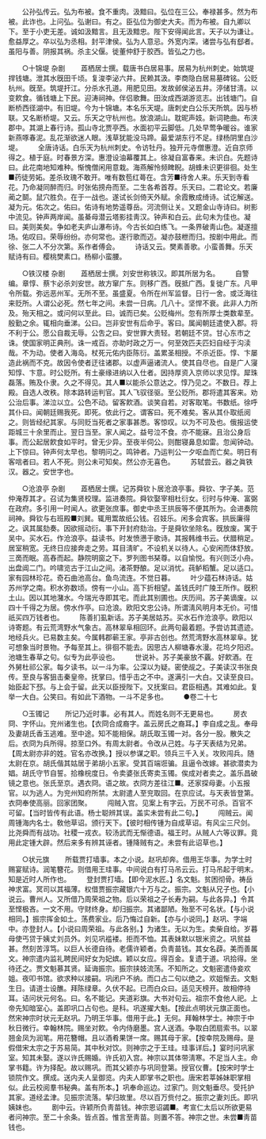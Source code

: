 <!-- { "loadSidebar": true } -->
　　公孙弘传云。弘为布被。食不重肉。汲黯曰。弘位在三公。奉禄甚多。然为布被。此诈也。上问弘。弘谢曰。有之。臣弘位为御史大夫。而为布被。自九卿以下。至于小吏无差。诚如汲黯言。且无汲黯忠。陛下安得闻此言。天子以为谦让。愈益厚之。卒以弘为丞相。封平津侯。弘为人意忌。外宽内深。诸尝与弘有郄者。虽阳与善。阴报其祸。杀主父偃。徙董仲舒于胶西。皆弘之力也。 


　　○十锦堤 杂剧 
　　蕋栖居士撰。载唐书白居易事。居易为杭州刺史。始筑堤捍钱塘。泄其水旣田千顷。复浚李泌六井。民赖其汲。李商隐白居易墓碑铭。公贬杭州。旣至。筑堤扞江。分杀水孔道。用肥见田。发故邺侯泌五井。渟储甘淸。以变飮食。循钱塘上下民。迎涛祠神。伴侣歌舞。田汝成西湖游览志。出钱塘门。自断桥西径湖中。有旧堤。今为十锦塘。本名乐天堤。唐刺史白公乐天所筑。因与桥联。又名断桥堤。又云。乐天之守杭州也。放浪湖山。耽昵声妓。新词艳曲。布浃郡中。其湖上春行诗。孤山寺北贾亭西。水面初平云脚低。几处早莺争暖谷。谁家新燕啄春泥。乱花渐欲迷人眼。浅草犹能没马蹄。最爱湖东行不足。绿杨阴里白沙堤。 
　　全唐诗话。白乐天为杭州刺史。令访牡丹。独开元寺僧惠澄。近自京师得之。植于庭。时春景方深。惠澄设油幕覆其上。徐凝自富春来。未识白。先题诗曰。此花南地知难种。惭愧僧闲用意栽。海燕解怜频睥睨。胡蜂未识更徘徊。处生■药徒劳妬。差杀玫瑰不敢开。唯有数苞红蕚在。含芳■待舍人来。乐天到寺看花。乃命凝同醉而归。时张佑搒舟而至。二生各希首荐。乐天曰。二君论文。若廉蔺之鬬。鼠穴胜负。在于一战也。遂试长剑倚天外赋。余霞散成绮诗。试讫解送。凝为元。佑次之。佑曰。佑诗有地势遥尊岳。河流侧让关。又题金山寺诗曰。树影中流见。钟声两岸闻。虽綦母潜云塔影挂靑汉。钟声和白云。此句未为佳也。凝曰。美则美矣。争如老夫庐山瀑布诗。今古长如白练飞。一条界破靑山色。凝遂擅场。佑叹曰。荣辱纷纷。亦何常也。遂行歌而迈。凝亦鼓枻而归。按剧中用此。而徐、张二人不分次第。系作者傅会。 
　　诗话又云。樊素善歌。小蛮善舞。乐天赋诗有曰。樱桃樊素口。杨柳小蛮腰。 


　　○铁汉楼 杂剧 
　　蕋栖居士撰。刘安世称铁汉。即其所居为名。 
　　自警编。章惇、蔡卞必杀刘安世。故方窜广东。则移广西。旣抵广西。复徙广东。凡甲令所载。弥远恶州军。无所不至。虽盛夏。令所在州军监督。日行一舍。或泛海往来贬所。人谓公必死。然七年之间。未尝一日病。几八十。坚悍不衰。此非人力所及。殆天相之。或问何以至此。曰。诚而已矣。公贬梅州。忽有所厚士类数辈至。殷勤之余。辄相向垂涕。公曰。岂非安世有后命乎。客曰。属闻朝廷遣使入郡。将不利于公。愿公自裁无辱。公吿之曰。安世罪大责轻。若朝廷不贷。甘心东市之诛。使国家明正典刑。诛一戒百。亦助时政之万一。何至效匹夫匹妇自经于沟渎哉。不为动。使者入海岛。杖死元佑内臣陈衍。盖累圣相授。不杀近臣。惇、卞屡造此祸而不克。故因令使者迂往诸郡。以虚声逼诸流人。使其自尽也。自是广人寖知惇、卞意。时公贬所。有土豪缘进纳以入仕者。因持厚资入京师以求见惇。犀珠磊落。贿及仆隶。久之不得见。其人■以能杀公意达之。惇乃见之。不数日。荐上殿。自选人改秩。除本路转运判官。其人飞驭径驱。至公贬所。郡将遣其客来。劝公治后事。涕泣以立。公色不动。留客飮酒。谈笑自若。对客取笔。书数纸。徐呼其仆曰。闻朝廷赐我死。即死。依此行之。谓客曰。死不难矣。客从其仆取纸阅之。则皆经纪其家。与同贬当死者之家事甚悉。客惊叹。以为不可及也。俄报运使距城三十余里而止。翌日当至。家人闻之。益号泣不食。亦不能寐。且治公身后事。而公起居飮食如平时。曾无少异。至夜半伺公。则酣寝鼻息如雷。忽闻钟动。上下惊曰。钟声何太早也。黎明问之。鸣钟者。乃运判公一夕呕血而亡矣。明日有客唁者曰。若人不死。则公未可知矣。然公亦无喜色。 
　　苏轼尝云。器之眞铁汉。器之。安世字也。 


　　○沧浪亭 杂剧 
　　蕋栖居士撰。记苏舜钦卜居沧浪亭事。舜钦、字子美。范仲淹荐其才。召试为集贤校理。监进奏院。舜钦娶宰相杜衍女。衍时与仲淹、富弼在政府。多引用一时闻人。欲更张庶事。御史中丞王拱辰等不便其所为。会进奏院祠神。舜钦与右班殿■刘巽。辄用鬻故纸公钱。召妓乐。闲多会宾客。拱辰廉得之。讽其属劾奏。因欲摇动衍。事下开封府劾治。于是舜钦坐除名。旣放废。寓于吴中。买水石。作沧浪亭。益读书。时发愤懑于歌诗。其报韩维书云。伏腊稍足。居室稍宽。无终日应接奔走之劳。耳目淸旷。不设机关以待人。心安闲而体舒放。三啇而眠。高舂而起。静院明窗之下。罗列图书琹尊。以自愉悦。有兴则泛小舟。出盘阊二门。吟啸览古于江山之间。渚茶野酿。足以消忧。莼鲈稻蟹。足以适口。家有园林珍花。奇石曲池高台。鱼鸟流连。不觉日暮。 
　　叶少蕴石林诗话。姑苏州学之南。积水弥数顷。傍有一小山。高下折相望。盖钱氏时广陵王所作。旣积土山。因以其地潴水。今瑞光寺即其宅。而此其别圃也。庆历间。苏子美谪废。以四十千得之为居。傍水作亭。曰沧浪。欧阳文忠公诗。所谓淸风明月本无价。可惜祇买四万钱者也。 
　　陈善扪虱新话。苏子美居姑苏。买水石作沧浪亭。欧阳以诗寄题。有云荒湾野水气象古。高林翠阜相回环。此两句最着题。予尝访其遗迹。地经兵火。已易数主矣。今属韩郡蕲王家。亭非古创也。然荒湾野水高林翠阜。犹可想象当时景物。予每至其上。徘徊不能去。因思古人柳塘春水漫。花坞夕阳迟。池塘生春草之句。似专为此亭设也。 
　　世说补。苏子美豪放不覊。好飮酒。在外舅杜祁公家。每夕读书。以一斗为率。公深以为疑。密使觇之。子美读汉书张良传。至良与客狙击秦皇帝。抚掌曰。惜乎击之不中。遂满引一大白。又读至良曰。始臣起下邳。与上会于留。此天以臣授陛下。又抚案曰。君臣相遇。其难如此。复举一大白。公笑曰。有如此下酒物。一斗不足多也。 
　　●卷二十七 


　　○玉镯记 
　　所记乃近时事。必有其人。而姓名则不无更易也。 
　　房衣冏、字怀山。兖州诸生也。【衣冏合成裔字。盖云房氏之裔耳。】李自成之乱。奉母及妻胡氏香玉逃难。至中途。知不能相保。胡氏取玉镯一对。各分一股。散失之后。衣冏为兵所得。掠至口外。有周太尉者。令改从己姓。与子天表结为兄弟。【周太尉亦非的姓。官名亦改换。】授以参谋之职。领兵三千入关。攻败闯兵。随太尉在京。胡氏偕其姑居于弟胡小五家。受其百端诳骗。且逼令改嫁。甚欲潜卖为娼。胡氏守节自誓。拾橡梡度日。令卖婆张氏寄卖玉镯。俟成对者卖之。盖乐昌破镜之意也。张氏至京。遇衣冏。语之故。衣冏方差往江■。还家探母妻。小五报官。以为逃人。为兖州知府所禁。太尉遣人至兖取回。在京应试。与天表皆登第。衣冏奉使高丽。回家团聚。 
　　闯贼入宫。见案上有字云。万民不可杀。百官不可留。【当时皆传有此语。杨士聪辨其误。盖实未尝有此二句。】 
　　闯贼云。闻周锺海内名士。敎他草诏。颁行天下。【彼时相传锺为自成草诏。有风尘三尺剑。比尧舜而有战功。社稷一戎衣。较汤武而无惭德语。福王时。从贼人六等议罪。竟用此定锺大辟。然后来多有辨其诬者。锺降贼有之。未尝有此诏草也。】 


　　○状元旗 
　　所载贾打墙事。本之小说。赵巩却奔。借用王华事。为学士时赐宴赋诗。润笔簪花。则借用王珪事。中间说白有打马吊云云。打马吊起于明末。知是近时人所作也。 
　　登封贾打墙。【即今泥水匠。】名文魁。贫困彻骨。祷岳神求富。冥司以其福薄。权借贾振宗藏银六十万与之。振宗。文魁从兄子也。【小说云。曹州人。又所借乃周荣祖之物。后以荣祖之子长寿为嗣。与此各异。】令其至悭极吝。一文不用。守财终身。却归振宗。其诸鄙陋。殆至不可名状。【与小说相同。】振宗挥金如土。荡费家业。后乃悔过自新。【亦与小说同。】赵巩、字端中。亦登封人。【小说曰周荣祖。与此各别。】为诸生。无以为生。卖柴自给。岁暮母使丐贷于姨丈刘员外。刘见巩褴褛。拒而不恤。其表妹默以银米资之。巩贫益甚。然刻苦淳笃。以巨人长德自待。老儒许颖者。负靑苗钱。其女名薜。美而善属文。神宗遣内监礼聘民间好女为妃嫔。颖以女应。得百金。复遗于道。巩拾得。坐待还之。贾文魁慕其贤。延诲振宗。振宗挟妓流荡。不知所之。文魁密遣侍妾欢姐。夜叩书馆。欲求种以接嗣。巩闭户不纳。而口占二句以绝之。欢姐惭去。文魁生日。请道士设醮。拜陈绿章。久伏不起。已而白众曰。适见天榜开。故相停待耳。诘问状元何名。曰。名不能记。夹道彩旗。大书对句云。祖宗不食他人祀。上帝先知暗室心。盖即巩口占句也。是科。巩遂擢大魁。【按此点明状元旗正面也。然宋神宗时状元无赵巩。乃明王华事。借用于此。】无何。拜翰林学士。神宗于中秋日微行。幸翰林院。赐坐对飮。令内侍磨墨。宫人送酒。争取白团扇索书。以翠翘金凤为润笔。用花簪帽。且以酒肴果饼一席。赐其母于家。【按幸院及赐母。是假借宋太宗之于苏易简。其中秋对饮。则神宗之于王珪。珪事详后。】宴时问巩家室。知其未娶。遂以许氏赐婚。许氏初入宫。神宗以其体带淸寒。不足当人主。命掌书籍。许为择配。故以赐巩。而其父颖亦与巩同登第。授官仪曹。【按宋时学士锁院作文。撰成。送内夫人呈御览。内夫人即掌书之职也。唐宋若莘姊妹职掌相似。此云校阅羣书秘典。盖有所本。】巩奉命巡边。过家门。则文魁垂尽。受托护其家。道经孟津。见振宗流落。挈归故里。尽以百万赀付之。振宗之妻刘氏。即巩姨妹也。 
　　剧中云。许颖所负靑苗钱。神宗恩诏蠲■。考宣仁太后以所欲更易者问神宗。至二十余条。皆点首。惟言至靑苗。则置不答。神宗之世。未尝■靑苗钱也。 
